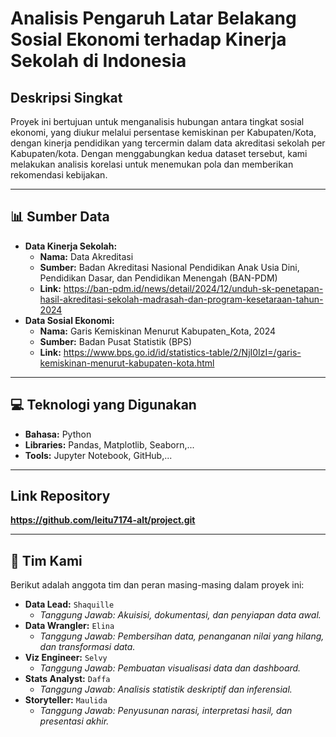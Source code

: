 # Analisis Pengaruh Latar Belakang Sosial Ekonomi terhadap Kinerja Sekolah di Indonesia

## Deskripsi Singkat
Proyek ini bertujuan untuk menganalisis hubungan antara tingkat sosial ekonomi, yang diukur melalui persentase kemiskinan per Kabupaten/Kota, dengan kinerja pendidikan yang tercermin dalam data akreditasi sekolah per Kabupaten/kota. Dengan menggabungkan kedua dataset tersebut, kami melakukan analisis korelasi untuk menemukan pola dan memberikan rekomendasi kebijakan.

---

## 📊 Sumber Data
* **Data Kinerja Sekolah:**
    * **Nama:** Data Akreditasi
    * **Sumber:** Badan Akreditasi Nasional Pendidikan Anak Usia Dini, Pendidikan Dasar, dan Pendidikan Menengah (BAN-PDM)
    * **Link:** https://ban-pdm.id/news/detail/2024/12/unduh-sk-penetapan-hasil-akreditasi-sekolah-madrasah-dan-program-kesetaraan-tahun-2024
* **Data Sosial Ekonomi:**
    * **Nama:** Garis Kemiskinan Menurut Kabupaten_Kota, 2024
    * **Sumber:** Badan Pusat Statistik (BPS)
    * **Link:** https://www.bps.go.id/id/statistics-table/2/NjI0IzI=/garis-kemiskinan-menurut-kabupaten-kota.html

---

## 💻 Teknologi yang Digunakan
- **Bahasa:** Python
- **Libraries:** Pandas, Matplotlib, Seaborn,...
- **Tools:** Jupyter Notebook, GitHub,...

---

## Link Repository
**https://github.com/leitu7174-alt/project.git**

---

## 👥 Tim Kami
Berikut adalah anggota tim dan peran masing-masing dalam proyek ini:

* **Data Lead:** `Shaquille`
    * *Tanggung Jawab: Akuisisi, dokumentasi, dan penyiapan data awal.*
* **Data Wrangler:** `Elina`
    * *Tanggung Jawab: Pembersihan data, penanganan nilai yang hilang, dan transformasi data.*
* **Viz Engineer:** `Selvy`
    * *Tanggung Jawab: Pembuatan visualisasi data dan dashboard.*
* **Stats Analyst:** `Daffa`
    * *Tanggung Jawab: Analisis statistik deskriptif dan inferensial.*
* **Storyteller:** `Maulida`
    * *Tanggung Jawab: Penyusunan narasi, interpretasi hasil, dan presentasi akhir.*
